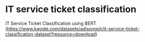 # IT service ticket classification
IT Service Ticket Classification using BERT (https://www.kaggle.com/datasets/adisongoh/it-service-ticket-classification-dataset?resource=download)
